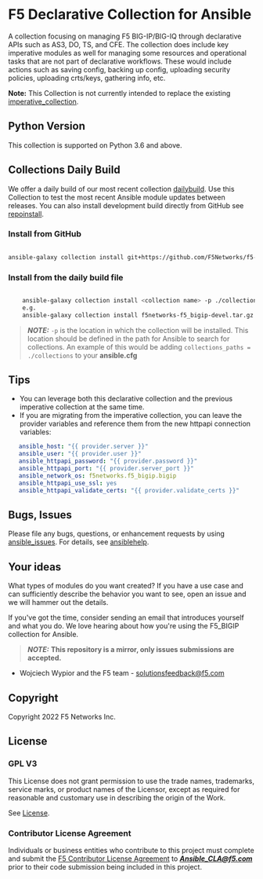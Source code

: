 # F5 Declarative Collection for Ansible

A collection focusing on managing F5 BIG-IP/BIG-IQ through declarative APIs such as AS3, DO, TS, and CFE. 
The collection does include key imperative modules as well for managing some resources and operational tasks 
that are not part of declarative workflows. These would include actions such as saving config, backing up config, 
uploading security policies, uploading crts/keys, gathering info, etc.

**Note:** This Collection is not currently intended to replace the existing [imperative_collection].

## Python Version
This collection is supported on Python 3.6 and above.

## Collections Daily Build


We offer a daily build of our most recent collection [dailybuild]. Use this Collection to test the most
recent Ansible module updates between releases. You can also install development build directly from GitHub see [repoinstall].

### Install from GitHub
```bash

ansible-galaxy collection install git+https://github.com/F5Networks/f5-ansible-bigip.git#ansible_collections/f5networks/f5_bigip
```

### Install from the daily build file
```bash

    ansible-galaxy collection install <collection name> -p ./collections
    e.g.
    ansible-galaxy collection install f5networks-f5_bigip-devel.tar.gz -p ./collections
```

> **_NOTE:_**  `-p` is the location in which the collection will be installed. This location should be defined in the path for
    Ansible to search for collections. An example of this would be adding ``collections_paths = ./collections``
    to your **ansible.cfg**
    
## Tips

* You can leverage both this declarative collection and the previous imperative collection at the same time.
* If you are migrating from the imperative collection, you can leave the provider variables and reference them from 
  the new httpapi connection variables:

```yaml
   ansible_host: "{{ provider.server }}"
   ansible_user: "{{ provider.user }}"
   ansible_httpapi_password: "{{ provider.password }}"
   ansible_httpapi_port: "{{ provider.server_port }}"
   ansible_network_os: f5networks.f5_bigip.bigip
   ansible_httpapi_use_ssl: yes
   ansible_httpapi_validate_certs: "{{ provider.validate_certs }}"
```

## Bugs, Issues
   
Please file any bugs, questions, or enhancement requests by using [ansible_issues]. For details, see [ansiblehelp].

## Your ideas


What types of modules do you want created? If you have a use case and can sufficiently describe the behavior 
you want to see, open an issue and we will hammer out the details.

If you've got the time, consider sending an email that introduces yourself and what you do. 
We love hearing about how you're using the F5_BIGIP collection for Ansible.

> **_NOTE:_** **This repository is a mirror, only issues submissions are accepted.**

- Wojciech Wypior and the F5 team - solutionsfeedback@f5.com

## Copyright

Copyright 2022 F5 Networks Inc.


## License

### GPL V3

This License does not grant permission to use the trade names, trademarks, service marks, or product names of the 
Licensor, except as required for reasonable and customary use in describing the origin of the Work.

See [License].

### Contributor License Agreement
Individuals or business entities who contribute to this project must complete and submit the 
[F5 Contributor License Agreement] to ***Ansible_CLA@f5.com*** prior to their code submission 
being included in this project.


[repoinstall]: https://docs.ansible.com/ansible/latest/user_guide/collections_using.html#installing-a-collection-from-a-git-repository
[imperative_collection]: https://galaxy.ansible.com/f5networks/f5_modules
[dailybuild]: https://f5-ansible.s3.amazonaws.com/collections/f5networks-f5_bigip-devel.tar.gz
[License]: https://github.com/f5devcentral/f5-ansible-bigip/blob/master/COPYING
[ansible_issues]: https://github.com/F5Networks/f5-ansible-bigip/issues
[ansiblehelp]: http://clouddocs.f5.com/products/orchestration/ansible/devel/
[F5 Contributor License Agreement]: http://clouddocs.f5.com/products/orchestration/ansible/devel/usage/contributor.html
